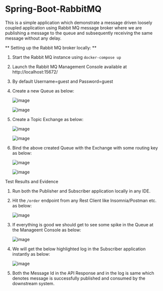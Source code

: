 # Spring-Boot-RabbitMQ

This is a simple application which demonstrate a message driven loosely coupled application using Rabbit MQ message broker where we are publishing a message to the queue and subsequently receiving the same message without any delay.

** Setting up the Rabbit MQ broker locally: **

1. Start the Rabbit MQ instance using `docker-compose up`
2. Launch the Rabbit MQ Management Console available at http://localhost:15672/
3. By default Username=guest and Password=guest
4. Create a new Queue as below:
   
   ![image](https://github.com/purbarunc/Spring-Boot-RabbitMQ/assets/28572738/b29bf812-1a62-499e-98d6-26159bd40cb2)

   ![image](https://github.com/purbarunc/Spring-Boot-RabbitMQ/assets/28572738/308f303c-f9bf-4bfc-8add-fadbdb473c2c)

5. Create a Topic Exchange as below:

   ![image](https://github.com/purbarunc/Spring-Boot-RabbitMQ/assets/28572738/ea00c612-3224-48e3-aed2-95b3a7c9761a)

   ![image](https://github.com/purbarunc/Spring-Boot-RabbitMQ/assets/28572738/8db675cf-db9e-4385-afee-d71584dc8eb4)

6. Bind the above created Queue with the Exchange with some routing key as below:

   ![image](https://github.com/purbarunc/Spring-Boot-RabbitMQ/assets/28572738/8f727cad-2dfb-4c5c-8998-c297cdaa1063)

   ![image](https://github.com/purbarunc/Spring-Boot-RabbitMQ/assets/28572738/19aecc4c-7817-4a2b-9b04-a157d435ebeb)

Test Results and Evidence

1. Run both the Publisher and Subscriber application locally in any IDE.
2. Hit the `/order` endpoint from any Rest Client like Insomnia/Postman etc. as below:

   ![image](https://github.com/purbarunc/Spring-Boot-RabbitMQ/assets/28572738/af2d872c-4618-42db-a6e3-bc2b5bdc704f)

3. If everything is good we should get to see some spike in the Queue at the Manageent Console as below:

   ![image](https://github.com/purbarunc/Spring-Boot-RabbitMQ/assets/28572738/9aeba592-5ad9-4027-9f84-8f8457867936)

4. We will get the below highlighted log in the Subscriber application instantly as below:

   ![image](https://github.com/purbarunc/Spring-Boot-RabbitMQ/assets/28572738/b59cbd86-ad32-425c-a6cc-cdb90a425139)

5. Both the Message Id in the API Response and in the log is same which denotes message is successfully published and consumed by the downstream system.





